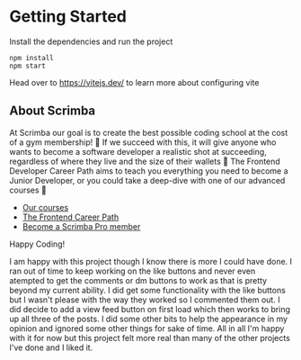 # Getting Started

Install the dependencies and run the project

```
npm install
npm start
```

Head over to https://vitejs.dev/ to learn more about configuring vite

## About Scrimba

At Scrimba our goal is to create the best possible coding school at the cost of a gym membership! 💜
If we succeed with this, it will give anyone who wants to become a software developer a realistic shot at succeeding, regardless of where they live and the size of their wallets 🎉
The Frontend Developer Career Path aims to teach you everything you need to become a Junior Developer, or you could take a deep-dive with one of our advanced courses 🚀

- [Our courses](https://scrimba.com/allcourses)
- [The Frontend Career Path](https://scrimba.com/learn/frontend)
- [Become a Scrimba Pro member](https://scrimba.com/pricing)

Happy Coding!

I am happy with this project though I know there is more I could have done. I ran out of time to keep working on the like buttons and never even atempted to get the comments or dm
buttons to work as that is pretty beyond my current ability. I did get some functionality with the like buttons but I wasn't please with the way they worked so I commented them out. I did decide to add a view feed button on first load which then works to bring up all three of the posts. I did some other bits to help the appearance in my opinion and ignored some other things for sake of time. All in all I'm happy with it for now but this project felt more real than many of the other projects I've done and I liked it.
